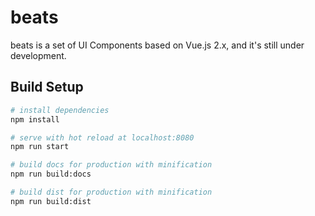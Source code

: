 # beats

beats is a set of UI Components based on Vue.js 2.x, and it's still under development.

## Build Setup

``` bash
# install dependencies
npm install

# serve with hot reload at localhost:8080
npm run start

# build docs for production with minification
npm run build:docs

# build dist for production with minification
npm run build:dist
```
